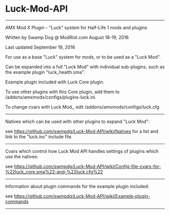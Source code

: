 # Luck-Mod-API

-------

AMX Mod X Plugin - "Luck" system for Half-Life 1 mods and plugins

Written by Swamp Dog @ ModRiot.com August 18-19, 2016

Last updated September 19, 2016

For use as a base "Luck" system for mods, or to be used as a "Luck Mod".

Can be expanded into a full "Luck Mod" with individual sub-plugins, such as the example plugin "luck_health.sma".

Example plugin included with Luck Core plugin.

To use other plugins with this Core plugin, add them to /addons/amxmodx/configs/plugins-luck.ini

To change cvars with Luck Mod,, edit /addons/amxmodx/configs/luck.cfg

-------


Natives which can be used with other plugins to expand "Luck Mod":

see https://github.com/swmpdg/Luck-Mod-API/wiki/Natives for a list and link to the "luck.inc" include file.

-------

Cvars which control how Luck Mod API handles settings of plugins which use the natives:

see https://github.com/swmpdg/Luck-Mod-API/wiki/Config-file-cvars-for-%22luck_core.sma%22-and-%22luck.cfg%22

-------

Information about plugin commands for the example plugin included:

see https://github.com/swmpdg/Luck-Mod-API/wiki/Example-plugin-commands

------